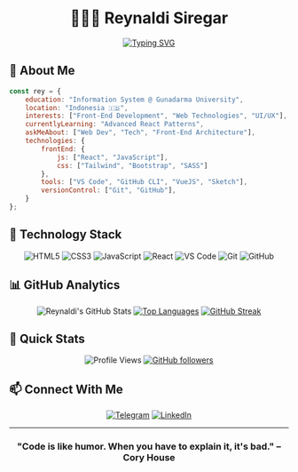 <div align="center">
  
# 👨🏼‍💻 Reynaldi Siregar

[![Typing SVG](https://readme-typing-svg.demolab.com?font=Fira+Code&pause=1000&color=42b883&center=true&vCenter=true&width=435&lines=Information+System+Student;Front-End+Developer;IT+Enthusiast)](https://git.io/typing-svg)

</div>

## 🌌 About Me
```javascript
const rey = {
    education: "Information System @ Gunadarma University",
    location: "Indonesia 🇮🇩",
    interests: ["Front-End Development", "Web Technologies", "UI/UX"],
    currentlyLearning: "Advanced React Patterns",
    askMeAbout: ["Web Dev", "Tech", "Front-End Architecture"],
    technologies: {
        frontEnd: {
            js: ["React", "JavaScript"],
            css: ["Tailwind", "Bootstrap", "SASS"]
        },
        tools: ["VS Code", "GitHub CLI", "VueJS", "Sketch"],
        versionControl: ["Git", "GitHub"],
    }
};
```

## 🚀 Technology Stack
<div align="center">
  
![HTML5](https://img.shields.io/badge/-HTML5-E34F26?style=flat-square&logo=html5&logoColor=white)
![CSS3](https://img.shields.io/badge/-CSS3-1572B6?style=flat-square&logo=css3)
![JavaScript](https://img.shields.io/badge/-JavaScript-F7DF1E?style=flat-square&logo=javascript&logoColor=black)
![React](https://img.shields.io/badge/-React-61DAFB?style=flat-square&logo=react&logoColor=black)
![VS Code](https://img.shields.io/badge/-VS%20Code-007ACC?style=flat-square&logo=visual-studio-code)
![Git](https://img.shields.io/badge/-Git-F05032?style=flat-square&logo=git&logoColor=white)
![GitHub](https://img.shields.io/badge/-GitHub-181717?style=flat-square&logo=github)

</div>

## 📊 GitHub Analytics
<div align="center">
  
![Reynaldi's GitHub Stats](https://github-readme-stats.vercel.app/api?username=reysiregar&show_icons=true&theme=tokyonight)
[![Top Languages](https://github-readme-stats.vercel.app/api/top-langs/?username=reysiregar&layout=compact&theme=tokyonight&hide=Css)](https://github.com/reysiregar)
[![GitHub Streak](https://streak-stats.demolab.com/?user=reysiregar&theme=tokyonight)](https://git.io/streak-stats)

</div>

## 🌟 Quick Stats
<div align="center">
  
![Profile Views](https://komarev.com/ghpvc/?username=reysiregar&color=blueviolet)
[![GitHub followers](https://img.shields.io/github/followers/reysiregar?style=social)](https://github.com/reysiregar)

</div>

## 📫 Connect With Me
<div align="center">
  
[![Telegram](https://img.shields.io/badge/-Telegram-26A5E4?style=for-the-badge&logo=telegram&logoColor=white)](https://t.me/reysiregars)
[![LinkedIn](https://img.shields.io/badge/-LinkedIn-0077B5?style=for-the-badge&logo=linkedin)](https://www.linkedin.com/in/reynaldi-siregar-490b8b261)

</div>

---
<div align="center">
  
### "Code is like humor. When you have to explain it, it's bad." – Cory House

</div>
